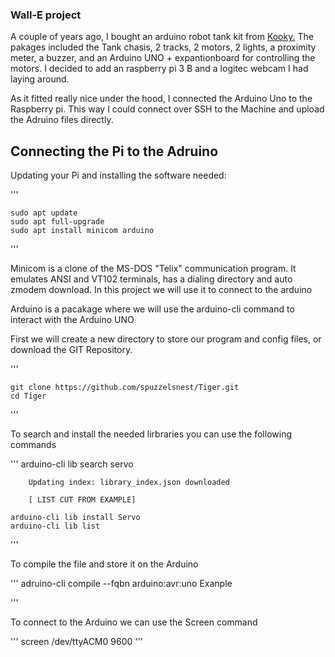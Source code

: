 ### Wall-E project

A couple of years ago, I bought an arduino robot tank kit from <a href="https://kookye.com/2017/08/20/kookye-robot-tank-car-starter-kit-tutorial-introduction/">Kooky.</a>
The pakages included the Tank chasis, 2 tracks, 2 motors, 2 lights, a proximity meter, a buzzer, and an Arduino UNO + expantionboard for controlling the motors.
I decided to add an raspberry pi 3 B and a logitec webcam I had laying around.

As it fitted really nice under the hood, I connected the Arduino Uno to the Raspberry pi. This way I could connect over SSH to the Machine and upload the Adruino files directly.

## Connecting the Pi to the Adruino 

Updating your Pi and installing the software needed:


'''

	sudo apt update
	sudo apt full-upgrade
	sudo apt install minicom arduino
'''

Minicom is a clone of the MS-DOS "Telix" communication program. It emulates ANSI and VT102 terminals, has a dialing directory and auto zmodem download.
In this project we will use it to connect to the arduino 

Arduino is a pacakage where we will use the arduino-cli command to interact with the Arduino UNO

First we will create a new directory to store our program and config files, or download the GIT Repository.


'''

	git clone https://github.com/spuzzelsnest/Tiger.git
	cd Tiger
'''

To search and install the needed lirbraries you can use the following commands

'''
	arduino-cli lib search servo

		Updating index: library_index.json downloaded 

		[ LIST CUT FROM EXAMPLE]

	arduino-cli lib install Servo
	arduino-cli lib list
'''

To compile the file and store it on the Arduino


'''
	adruino-cli compile --fqbn arduino:avr:uno Exanple

'''


To connect to the Arduino we can use the Screen command

'''
	screen /dev/ttyACM0 9600
'''

